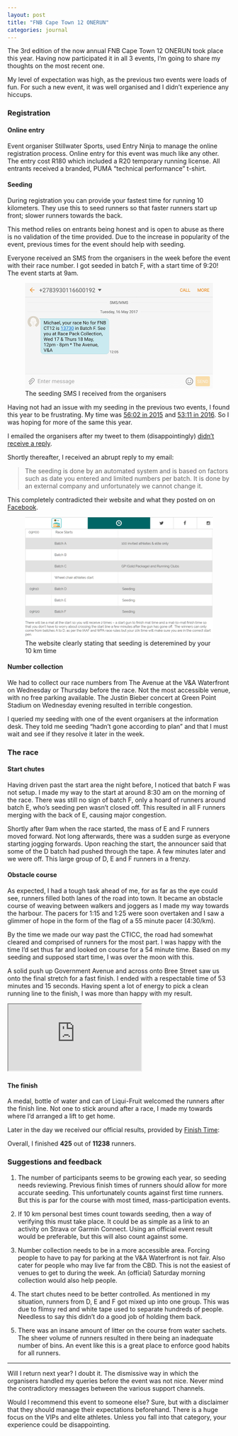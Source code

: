 ```yaml
---
layout: post
title: "FNB Cape Town 12 ONERUN"
categories: journal
---
```


The 3rd edition of the now annual FNB Cape Town 12 ONERUN took place this year.
Having now participated it in all 3 events, I’m going to share my thoughts on
the most recent one.

My level of expectation was high, as the previous two events were loads of fun.
For such a new event, it was well organised and I didn’t experience any hiccups.

### Registration

#### Online entry

Event organiser Stillwater Sports, used Entry Ninja to manage the online
registration process. Online entry for this event was much like any other. The
entry cost R180 which included a R20 temporary running license. All entrants
received a branded, PUMA “technical performance” t-shirt.

#### Seeding

During registration you can provide your fastest time for running 10 kilometers.
They use this to seed runners so that faster runners start up front; slower
runners towards the back.

This method relies on entrants being honest and is open to abuse as there is no
validation of the time provided. Due to the increase in popularity of the event,
previous times for the event should help with seeding.

Everyone received an SMS from the organisers in the week before the event with
their race number. I got seeded in batch F, with a start time of 9:20! The event
starts at 9am.

<figure>
    <img src="/assets/images/journal/fnb-capetown-12-onerun-sms.png" alt="">
    <figcaption>The seeding SMS I received from the organisers</figcaption>
</figure>

Having not had an issue with my seeding in the previous two events, I found this
year to be frustrating. My time was [56:02 in 2015](https://www.strava.com/activities/306448499)
and [53:11 in 2016](https://www.strava.com/activities/576478807). So I was
hoping for more of the same this year.

I emailed the organisers after my tweet to them (disappointingly) [didn’t receive a reply](https://twitter.com/mikkelz_za/status/864479605964582914).

Shortly thereafter, I received an abrupt reply to my email:

> The seeding is done by an automated system and is based on factors such as
date you entered and limited numbers per batch. It is done by an external
company and unfortunately we cannot change it.

This completely contradicted their website and what they posted on on [Facebook](https://www.facebook.com/Ctown12/photos/a.593191857478997.1073741830.572326119565571/1025946037536908/).

<figure>
    <img src="/assets/images/journal/fnb-capetown-12-onerun-seeding.png" alt="">
    <figcaption>The website clearly stating that seeding is deteremined by your 10 km time</figcaption>
</figure>

#### Number collection

We had to collect our race numbers from The Avenue at the V&A Waterfront on
Wednesday or Thursday before the race. Not the most accessible venue, with no
free parking available. The Justin Bieber concert at Green Point Stadium on
Wednesday evening resulted in terrible congestion.

I queried my seeding with one of the event organisers at the information desk.
They told me seeding “hadn’t gone according to plan” and that I must wait and
see if they resolve it later in the week.

### The race

#### Start chutes

Having driven past the start area the night before, I noticed that batch F was
not setup.  I made my way to the start at around 8:30 am on the morning of the
race. There was still no sign of batch F, only a hoard of runners around batch
E, who’s seeding pen wasn’t closed off. This resulted in all F runners merging
with the back of E, causing major congestion.

Shortly after 9am when the race started, the mass of E and F runners moved
forward. Not long afterwards, there was a sudden surge as everyone starting
jogging forwards. Upon reaching the start, the announcer said that some of the
D batch had pushed through the tape. A few minutes later and we were off. This
large group of D, E and F runners in a frenzy.

#### Obstacle course

As expected, I had a tough task ahead of me, for as far as the eye could see,
runners filled both lanes of the road into town. It became an obstacle course
of weaving between walkers and joggers as I made my way towards the harbour. The
pacers for 1:15 and 1:25 were soon overtaken and I saw a glimmer of hope in the
form of the flag of a 55 minute pacer (4:30/km).

By the time we made our way past the CTICC, the road had somewhat cleared and
comprised of runners for the most part. I was happy with the time I’d set thus
far and looked on course for a 54 minute time. Based on my seeding and supposed
start time, I was over the moon with this.

A solid push up Government Avenue and across onto Bree Street saw us onto the
final stretch for a fast finish. I ended with a respectable time of 53 minutes
and 15 seconds. Having spent a lot of energy to pick a clean running line to the
finish, I was more than happy with my result.

<div class="u-fluid-embed">
    <iframe src="https://www.strava.com/activities/998087651/embed/e52989c872802c1ef52dc4fe628921b09d8e6e29"></iframe>
</div>

#### The finish

A medal, bottle of water and can of Liqui-Fruit welcomed the runners after the
finish line. Not one to stick around after a race, I made my towards where I’d
arranged a lift to get home.

Later in the day we received our official results, provided by [Finish Time](http://results.finishtime.co.za/MyResults.aspx?uid=35-2290-1-300660):

Overall, I finished **425** out of **11238** runners.

### Suggestions and feedback

1. The number of participants seems to be growing each year, so seeding needs
reviewing. Previous finish times of runners should allow for more accurate
seeding. This unfortunately counts against first time runners. But this is par
for the course with most timed, mass-participation events.

2. If 10 km personal best times count towards seeding, then a way of verifying
this must take place. It could be as simple as a link to an activity on Strava
or Garmin Connect. Using an official event result would be preferable, but this
will also count against some.

3. Number collection needs to be in a more accessible  area. Forcing people to
have to pay for parking at the V&A Waterfront is not fair. Also cater for people
who may live far from the CBD. This is not the easiest of venues to get to
during the week. An (official) Saturday morning collection would also help
people.

4. The start chutes need to be better controlled. As mentioned in my situation,
runners from D, E and F got mixed up into one group. This was due to flimsy red
and white tape used to separate hundreds of people. Needless to say this didn’t
do a good job of holding them back.

5. There was an insane amount of litter on the course from water sachets. The
sheer volume of runners resulted in there being an inadequate number of bins. An
event like this is a great place to enforce good habits for all runners.

---

Will I return next year? I doubt it. The dismissive way in which the organisers
handled my queries before the event was not nice. Never mind the contradictory
messages between the various support channels.

Would I recommend this event to someone else? Sure, but with a disclaimer that
they should manage their expectations beforehand. There is a huge focus on the
VIPs and elite athletes. Unless you fall into that category, your experience
could be disappointing.

